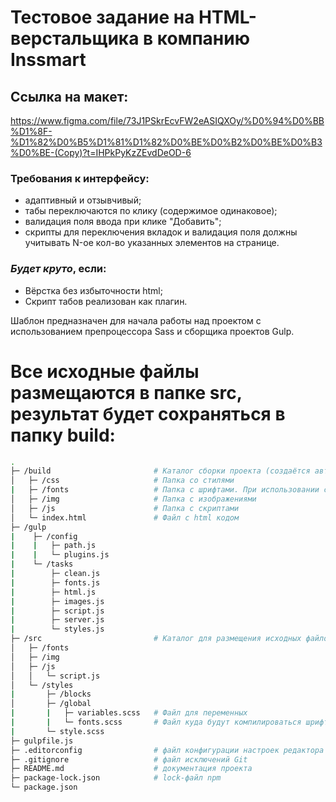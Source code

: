 # Тестовое задание на HTML-верстальщика в компанию Inssmart
## Ссылка на макет:
https://www.figma.com/file/73J1PSkrEcvFW2eASIQXOy/%D0%94%D0%BB%D1%8F-%D1%82%D0%B5%D1%81%D1%82%D0%BE%D0%B2%D0%BE%D0%B3%D0%BE-(Copy)?t=IHPkPyKzZEvdDeOD-6

### Требования к интерфейсу:
- адаптивный и отзывчивый;
- табы переключаются по клику (содержимое одинаковое);
- валидация поля ввода при клике "Добавить";
- скрипты для переключения вкладок и валидация поля должны учитывать N-ое кол-во указанных элементов на странице.

### *Будет круто*, если:
- Вёрстка без избыточности html;
- Скрипт табов реализован как плагин.



Шаблон предназначен для начала работы над проектом с использованием препроцессора Sass и сборщика проектов Gulp.

# Все исходные файлы размещаются в папке src, результат будет сохраняться в папку build:

```bash
.
├─ /build                       # Каталог сборки проекта (cоздаётся автоматически)
│   ├─ /css                     # Папка со стилями
|   ├─ /fonts                   # Папка с шрифтами. При использовании скрипта gulp ttfToWoff, шрифты автоматически переносятся в эту папку в форматах woff, woff2
│   ├─ /img                     # Папка с изображениями
│   ├─ /js                      # Папка с скриптами
│   └─ index.html               # Файл с html кодом
├─ /gulp
|    ├─ /config
|    |   ├─ path.js
|    |   └─ plugins.js
|    └─ /tasks
|        ├─ clean.js
|        ├─ fonts.js
|        ├─ html.js
|        ├─ images.js
|        ├─ script.js
|        ├─ server.js
|        └─ styles.js
├─ /src                         # Каталог для размещения исходных файлов проекта
│   ├─ /fonts
│   ├─ /img
│   ├─ /js
│   │   └─ script.js
│   └─ /styles
|       ├─ /blocks
│       ├─ /global
|       |   ├─ variables.scss   # Файл для переменных
|       |   └─ fonts.scss       # Файл куда будут компилироваться шрифты при использовании скрипта - gulp fontsStyle
|       └─ style.scss
├─ gulpfile.js
├─ .editorconfig                # файл конфигурации настроек редактора
├─ .gitignore                   # файл исключений Git
├─ README.md                    # документация проекта
├─ package-lock.json            # lock-файл npm
└─ package.json









